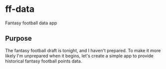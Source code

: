 # ff-data
Fantasy football data app

## Purpose
The fantasy football draft is tonight, and I haven't prepared. To make it more likely I'm unprepared when it begins, let's create a simple app to provide historical fantasy football points data. 

